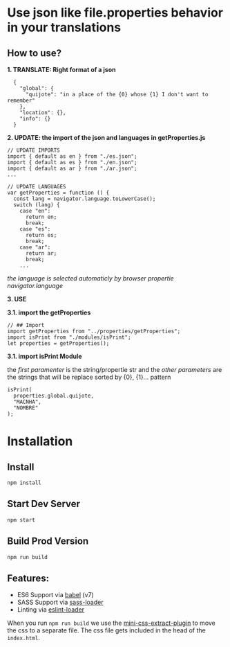 # Use json like file.properties behavior in your translations

## How to use?

**1. TRANSLATE: Right format of a json**

```
  {
    "global": {
      "quijote": "in a place of the {0} whose {1} I don't want to remember"
    },
    "location": {},
    "info": {}
  }
```

**2. UPDATE: the import of the json and languages in getProperties.js**

```
// UPDATE IMPORTS
import { default as en } from "./es.json";
import { default as es } from "./en.json";
import { default as ar } from "./ar.json";
...

// UPDATE LANGUAGES
var getProperties = function () {
  const lang = navigator.language.toLowerCase();
  switch (lang) {
    case "en":
      return en;
      break;
    case "es":
      return es;
      break;
    case "ar":
      return ar;
      break;
	...

```

_the language is selected automaticly by browser propertie navigator.language_

**3. USE**

**3.1. import the getProperties**

```
// ## Import
import getProperties from "../properties/getProperties";
import isPrint from "./modules/isPrint";
let properties = getProperties();
```

**3.1. import isPrint Module**

the _first paramenter_ is the string/propertie str and the _other parameters_ are the strings that will be replace sorted by {0}, {1}... pattern

```
isPrint(
  properties.global.quijote,
  "MACNHA",
  "NOMBRE"
);
```

# Installation

## Install

```
npm install
```

## Start Dev Server

```
npm start
```

## Build Prod Version

```
npm run build
```

## Features:

- ES6 Support via [babel](https://babeljs.io/) (v7)
- SASS Support via [sass-loader](https://github.com/jtangelder/sass-loader)
- Linting via [eslint-loader](https://github.com/MoOx/eslint-loader)

When you run `npm run build` we use the [mini-css-extract-plugin](https://github.com/webpack-contrib/mini-css-extract-plugin) to move the css to a separate file. The css file gets included in the head of the `index.html`.
